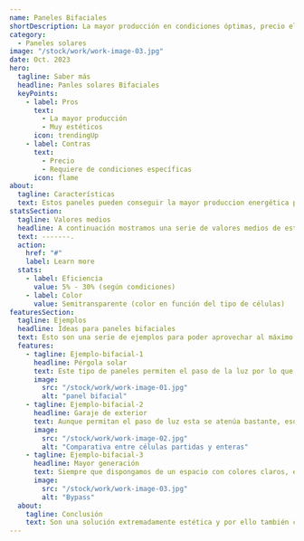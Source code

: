 ```yaml
---
name: Paneles Bifaciales
shortDescription: La mayor producción en condiciones óptimas, precio elevado.
category:
  - Paneles solares
image: "/stock/work/work-image-03.jpg"
date: Oct. 2023
hero:
  tagline: Saber más
  headline: Panles solares Bifaciales
  keyPoints:
    - label: Pros
      text:
        - La mayor producción
        - Muy estéticos
      icon: trendingUp
    - label: Contras
      text:
        - Precio
        - Requiere de condiciones específicas
      icon: flame
about:
  tagline: Características
  text: Estos paneles pueden conseguir la mayor produccion energética por metro cuadrado, para lograrlo será necesario cumplir una condición indispensable, una forma de reflejar la luz solar por detrás del panel. Como su nombre indica los paneles bifaciales captan la luz por ambos lados por ello sería interesante disponer de una pared y suelo claro (blanco) para que refleje la mayor cantidad de luz de forma uniforme. Es un excelente panel para usarlo como pérgola por su estética y su capacidad para aprovechar el reflejo de la luz solar.
statsSection:
  tagline: Valores medios
  headline: A continuación mostramos una serie de valores medios de este tipo de paneles.
  text: -------.
  action:
    href: "#"
    label: Learn more
  stats:
    - label: Eficiencia
      value: 5% - 30% (según condiciones)
    - label: Color
      value: Semitransparente (color en función del tipo de células)
featuresSection:
  tagline: Ejemplos
  headline: Ideas para paneles bifaciales
  text: Esto son una serie de ejemplos para poder aprovechar al máximo este tipo de paneles.
  features:
    - tagline: Ejemplo-bifacial-1
      headline: Pérgola solar
      text: Este tipo de paneles permiten el paso de la luz por lo que pueden llegar a imitar bastante bien esas pérgolas con lamas que conocemos y así crear un espacio para la tranquilidad y relajación muy codiciado en cualquier nuestro hogar.
      image:
        src: "/stock/work/work-image-01.jpg"
        alt: "panel bifacial"
    - tagline: Ejemplo-bifacial-2
      headline: Garaje de exterior
      text: Aunque permitan el paso de luz esta se atenúa bastante, eso sumado a la capacidad, de la mayoría de pinturas y materiales de los vehículos actuales, de reflejar la luz solar, convierten a este tipo de paneles en los idóneos para hacer uno o varios garajes al aire libre y a su vez protejer nuestro vehículo de los agentes externos. Sin olvidar que son una excelente opción para vehículos eléctricos por la facilidad de colocar una estación de carga cercana.
      image:
        src: "/stock/work/work-image-02.jpg"
        alt: "Comparativa entre células partidas y enteras"
    - tagline: Ejemplo-bifacial-3
      headline: Mayor generación
      text: Siempre que dispongamos de un espacio con colores claros, este tipo de panel será más eficiente que cualquiera de sus competidores. Supongamos que disponemos de un espacio con suelo y paredes blancas, debido al reflejo de los rayos solares estos paneles serán capaces de generar una gran cantidad de energía por su parte trasera lo que sumado a la genereción delantera convierte a estos paneles en los más eficientes del mercado.
      image:
        src: "/stock/work/work-image-03.jpg"
        alt: "Bypass"
  about:
    tagline: Conclusión
    text: Son una solución extremadamente estética y por ello también costosa. Desde Archipiélago Energía recomendamos el uso de estos principalmente para pérgolas ya sea como garaje o como zona recreativa. Quieres poner la estética de tu hogar por encima del coste? O quieres provechar al máximo el espacio del que dispones para la colcación de paneles? este tipo de paneles son los idóneos.
---
```

